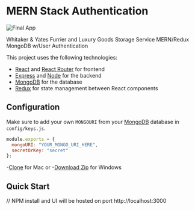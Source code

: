 # MERN Stack Authentication

![Final App](https://derekwebdev.com/gifs/whitaker.gif)

Whitaker & Yates Furrier and Luxury Goods Storage Service MERN/Redux MongoDB w/User Authentication

This project uses the following technologies:

- [React](https://reactjs.org) and [React Router](https://reacttraining.com/react-router/) for frontend
- [Express](http://expressjs.com/) and [Node](https://nodejs.org/en/) for the backend
- [MongoDB](https://www.mongodb.com/) for the database
- [Redux](https://redux.js.org/basics/usagewithreact) for state management between React components


## Configuration

Make sure to add your own `MONGOURI` from your [MongoDB](https://www.mongodb.com/cloud/atlas/lp/general/try?utm_source=google&utm_campaign=gs_americas_united%20states_search_brand_atlas_desktop&utm_term=mongodb&utm_medium=cpc_paid_search&utm_ad=e&gclid=Cj0KCQjw6sHzBRCbARIsAF8FMpVgmBn-nx2t9KvysxPMTJ3phthpffmnG8FgwclroUl1xi0uKV4WX78aAmRBEALw_wcB) database in `config/keys.js`.

```javascript
module.exports = {
  mongoURI: "YOUR_MONGO_URI_HERE",
  secretOrKey: "secret"
};
```
-[Clone](https://github.com/derekwebdevcom/WhitakerandYates.git) for Mac or
-[Download Zip](https://github.com/derekwebdevcom/WhitakerandYates/archive/master.zip) for Windows

## Quick Start

// NPM install and UI will be hosted on port
 http://localhost:3000

